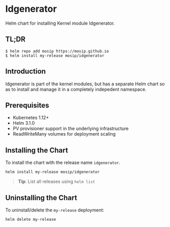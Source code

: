# Idgenerator

Helm chart for installing Kernel module Idgenerator.

## TL;DR

```console
$ helm repo add mosip https://mosip.github.io
$ helm install my-release mosip/idgenerator
```

## Introduction

Idgenerator is  part of the kernel modules, but has a separate Helm chart so as to install and manage it in a completely indepedent namespace.

## Prerequisites

- Kubernetes 1.12+
- Helm 3.1.0
- PV provisioner support in the underlying infrastructure
- ReadWriteMany volumes for deployment scaling

## Installing the Chart

To install the chart with the release name `idgenerator`.

```console
helm install my-release mosip/idgenerator
```

> **Tip**: List all releases using `helm list`

## Uninstalling the Chart

To uninstall/delete the `my-release` deployment:

```console
helm delete my-release
```

